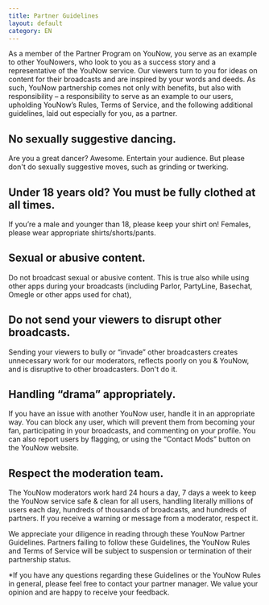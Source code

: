 ```yaml
---
title: Partner Guidelines
layout: default
category: EN
---
```


As a member of the Partner Program on YouNow, you serve as an example to other YouNowers, who look to you as a success story and a representative of the YouNow service. Our viewers turn to you for ideas on content for their broadcasts and are inspired by your words and deeds. As such, YouNow partnership comes not only with benefits, but also with responsibility – a responsibility to serve as an example to our users, upholding YouNow’s Rules, Terms of Service, and the following additional guidelines, laid out especially for you, as a partner.

## No sexually suggestive dancing.
Are you a great dancer? Awesome. Entertain your audience. But please don't do sexually suggestive moves, such as grinding or twerking.

## Under 18 years old? You must be fully clothed at all times.
If you’re a male and younger than 18, please keep your shirt on! Females, please wear appropriate shirts/shorts/pants.

## Sexual or abusive content.
Do not broadcast sexual or abusive content. This is true also while using other apps during your broadcasts (including Parlor, PartyLine, Basechat, Omegle or other apps used for chat),

## Do not send your viewers to disrupt other broadcasts.
Sending your viewers to bully or “invade” other broadcasters creates unnecessary work for our moderators, reflects poorly on you & YouNow, and is disruptive to other broadcasters. Don't do it.

## Handling “drama” appropriately.
If you have an issue with another YouNow user, handle it in an appropriate way. You can block any user, which will prevent them from becoming your fan, participating in your broadcasts, and commenting on your profile. You can also report users by flagging, or using the “Contact Mods” button on the YouNow website.

## Respect the moderation team.
The YouNow moderators work hard 24 hours a day, 7 days a week to keep the YouNow service safe & clean for all users, handling literally millions of users each day, hundreds of thousands of broadcasts, and hundreds of partners. If you receive a warning or message from a moderator, respect it.


We appreciate your diligence in reading through these YouNow Partner Guidelines. Partners failing to follow these Guidelines, the YouNow Rules and Terms of Service will be subject to suspension or termination of their partnership status.

*If you have any questions regarding these Guidelines or the YouNow Rules in general, please feel free to contact your partner manager. We value your opinion and are happy to receive your feedback.

